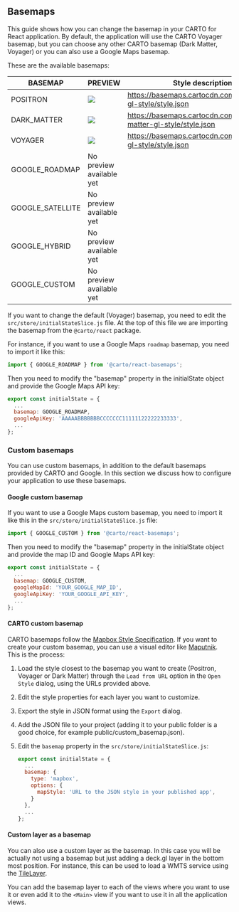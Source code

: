 ## Basemaps

This guide shows how you can change the basemap in your CARTO for React application. By default, the application will use the CARTO Voyager basemap, but you can choose any other CARTO basemap (Dark Matter, Voyager) or you can also use a Google Maps basemap.

These are the available basemaps:

| BASEMAP | PREVIEW | Style description |
| ------- | ------- | ----------------- |
| POSITRON | <img src="https://carto.com/help/images/building-maps/basemaps/positron_labels.png"  style="margin-bottom: 0px; vertical-align: middle;" /> | https://basemaps.cartocdn.com/gl/positron-gl-style/style.json |
| DARK_MATTER | <img src="https://carto.com/help/images/building-maps/basemaps/dark_labels.png"  style="margin-bottom: 0px; vertical-align: middle;" /> | https://basemaps.cartocdn.com/gl/dark-matter-gl-style/style.json |
| VOYAGER | <img src="https://carto.com/help/images/building-maps/basemaps/voyager_labels.png"  style="margin-bottom: 0px; vertical-align: middle;" /> | https://basemaps.cartocdn.com/gl/voyager-gl-style/style.json |
| GOOGLE_ROADMAP | No preview available yet | |
| GOOGLE_SATELLITE | No preview available yet | |
| GOOGLE_HYBRID | No preview available yet | |
| GOOGLE_CUSTOM | No preview available yet | |

If you want to change the default (Voyager) basemap, you need to edit the `src/store/initialStateSlice.js` file. At the top of this file we are importing the basemap from the `@carto/react` package.

For instance, if you want to use a Google Maps `roadmap` basemap, you need to import it like this:

```javascript
import { GOOGLE_ROADMAP } from '@carto/react-basemaps';
```

Then you need to modify the "basemap" property in the initialState object and provide the Google Maps API key:

```javascript
export const initialState = {
  ...
  basemap: GOOGLE_ROADMAP,
  googleApiKey: 'AAAAABBBBBBBCCCCCCC11111122222233333',
  ...
};
```

### Custom basemaps

You can use custom basemaps, in addition to the default basemaps provided by CARTO and Google. In this section we discuss how to configure your application to use these basemaps.

#### Google custom basemap

If you want to use a Google Maps custom basemap, you need to import it like this in the `src/store/initialStateSlice.js` file:

```javascript
import { GOOGLE_CUSTOM } from '@carto/react-basemaps';
```

Then you need to modify the "basemap" property in the initialState object and provide the map ID and Google Maps API key:

```javascript
export const initialState = {
  ...
  basemap: GOOGLE_CUSTOM,
  googleMapId: 'YOUR_GOOGLE_MAP_ID',
  googleApiKey: 'YOUR_GOOGLE_API_KEY',
  ...
};
```

#### CARTO custom basemap

CARTO basemaps follow the [Mapbox Style Specification](https://www.mapbox.com/mapbox-gl-js/style-spec). If you want to create your custom basemap, you can use a visual editor like [Maputnik](https://maputnik.github.io/). This is the process:

1. Load the style closest to the basemap you want to create (Positron, Voyager or Dark Matter) through the `Load from URL` option in the `Open Style` dialog, using the URLs provided above.

2. Edit the style properties for each layer you want to customize.

3. Export the style in JSON format using the `Export` dialog.

4. Add the JSON file to your project (adding it to your public folder is a good choice, for example public/custom_basemap.json).

5. Edit the `basemap` property in the `src/store/initialStateSlice.js`:

   ```javascript
   export const initialState = {
     ...
     basemap: {
       type: 'mapbox',
       options: {
         mapStyle: 'URL to the JSON style in your published app',
       }
     },
     ...
   };
   ```

#### Custom layer as a basemap

You can also use a custom layer as the basemap. In this case you will be actually not using a basemap but just adding a deck.gl layer in the bottom most position. For instance, this can be used to load a WMTS service using the [TileLayer](https://deck.gl/docs/api-reference/geo-layers/tile-layer).

You can add the basemap layer to each of the views where you want to use it or even add it to the `<Main>` view if you want to use it in all the application views.
